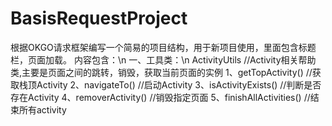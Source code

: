 # BasisRequestProject
根据OKGO请求框架编写一个简易的项目结构，用于新项目使用，里面包含标题栏，页面加载。
内容包含：\n
一、工具类：\n
ActivityUtils   //Activity相关帮助类,主要是页面之间的跳转，销毁，获取当前页面的实例
1、getTopActivity() //获取栈顶Activity
2、navigateTo()  //启动Activity
3、isActivityExists() //判断是否存在Activity
4、removerActivity()  //销毁指定页面
5、finishAllActivities()  //结束所有activity
